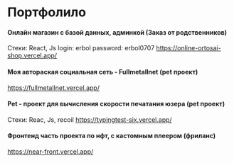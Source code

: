 <h1>Портфолило</h1>

#### Онлайн магазин с базой данных, админкой (Заказ от родственников)
Стеки: React, Js
login: erbol
password: erbol0707
https://online-ortosai-shop.vercel.app/

#### Моя автораская социальная сеть - Fullmetallnet (pet проект)
https://fullmetallnet.vercel.app/

#### Pet - проект для вычисления скорости печатания юзера (pet проект)
Стеки: Reac, Js, recoil
https://typingtest-six.vercel.app/

#### Фронтенд часть проекта по нфт, с кастомным плеером (фриланс)
https://near-front.vercel.app/




